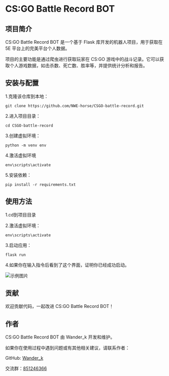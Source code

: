 # CS:GO Battle Record BOT

## 项目简介

CS:GO Battle Record BOT 是一个基于 Flask 库开发的机器人项目，用于获取在 5E 平台上的完美平台个人数据。

项目的主要功能是通过爬虫进行获取玩家在 CS:GO 游戏中的战斗记录。它可以获取个人游戏数据，如击杀数、死亡数、胜率等，并提供统计分析和报告。

## 安装与配置

1.克隆该仓库到本地：
```shell
git clone https://github.com/NWE-horse/CSGO-battle-record.git
```

2.进入项目目录：
```shell
cd CSGO-battle-record
```

3.创建虚拟环境：
```shell
python -m venv env
```

4.激活虚拟环境

```shell
env\scripts\activate
```

5.安装依赖：
```shell
pip install -r requirements.txt
```

## 使用方法

1.cd到项目目录

2.激活虚拟环境：
```shell
env\scripts\activate
```

3.启动应用：
```shell
flask run
```

4.如果你在输入指令后看到了这个界面，证明你已经成功启动。

![示例图片](https://img1.imgtp.com/2023/08/03/MIricuNo.png)

## 贡献
欢迎贡献代码，一起改进 CS:GO Battle Record BOT！


## 作者
CS:GO Battle Record BOT 由 Wander_k 开发和维护。

如果你在使用过程中遇到问题或有其他相关建议，请联系作者：

GitHub: [Wander_k](https://github.com/NWE-horse)

交流群：[851246366](http://qm.qq.com/cgi-bin/qm/qr?_wv=1027&k=CsoI-dUPxJp-U8rwGfE41Nb0T6QzKymP&authKey=n9f7I5blPOmaGD%2FZibFXoFT0TNhs0kHfFUrwzng9uGS3XmTzASh9rUO%2FtL6JreaA&noverify=0&group_code=851246366)
